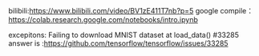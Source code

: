 bilibili:https://www.bilibili.com/video/BV1zE411T7nb?p=5
google compile：https://colab.research.google.com/notebooks/intro.ipynb


excepitons:
Failing to download MNIST dataset at load_data() #33285
answer is :https://github.com/tensorflow/tensorflow/issues/33285